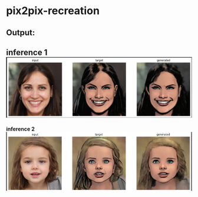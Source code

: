 # pix2pix-recreation

## Output:
**inference 1**
![result](result/result1.png)
----

**inference 2**
![result2](result/result2.png)
